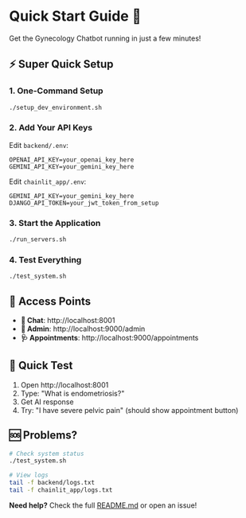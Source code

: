 # Quick Start Guide 🚀

Get the Gynecology Chatbot running in just a few minutes!

## ⚡ Super Quick Setup

### 1. One-Command Setup
```bash
./setup_dev_environment.sh
```

### 2. Add Your API Keys
Edit `backend/.env`:
```env
OPENAI_API_KEY=your_openai_key_here
GEMINI_API_KEY=your_gemini_key_here
```

Edit `chainlit_app/.env`:
```env
GEMINI_API_KEY=your_gemini_key_here
DJANGO_API_TOKEN=your_jwt_token_from_setup
```

### 3. Start the Application
```bash
./run_servers.sh
```

### 4. Test Everything
```bash
./test_system.sh
```

## 🎯 Access Points

- **💬 Chat**: http://localhost:8001
- **🔧 Admin**: http://localhost:9000/admin
- **🩺 Appointments**: http://localhost:9000/appointments

## 🧪 Quick Test

1. Open http://localhost:8001
2. Type: "What is endometriosis?"
3. Get AI response
4. Try: "I have severe pelvic pain" (should show appointment button)

## 🆘 Problems?

```bash
# Check system status
./test_system.sh

# View logs
tail -f backend/logs.txt
tail -f chainlit_app/logs.txt
```

**Need help?** Check the full [README.md](README.md) or open an issue!
